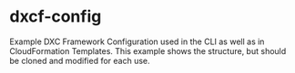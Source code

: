 # dxcf-config
Example DXC Framework Configuration used in the CLI as well as in CloudFormation Templates. This example shows the structure, but should be cloned and modified for each use.

